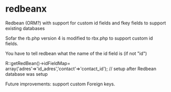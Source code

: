 # redbeanx

Redbean (ORM?) with support for custom id fields and fkey fields to support existing databases

Sofar the rb.php version 4 is modified to rbx.php to support custom id fields.

You have to tell redbean what the name of the id field is (if not "id")

R::getRedBean()->idFieldMap= array('adres'=>'id_adres','contact'=>'contact_id'); // setup after Redbean database was setup

Future improvements: support custom Foreign keys.
